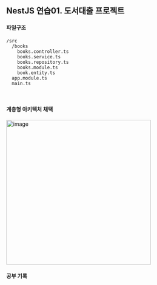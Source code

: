 
## NestJS 연습01. 도서대출 프로젝트

#### 파일구조
```
/src
  /books
    books.controller.ts
    books.service.ts
    books.repository.ts
    books.module.ts
    book.entity.ts
  app.module.ts
  main.ts
```

<br/>

#### 계층형 아키텍처 채택
<img width="381" alt="image" src="https://github.com/user-attachments/assets/dc604f5e-eb95-4485-8fc8-92bd136cf3c0">

<br/>

#### 공부 기록


